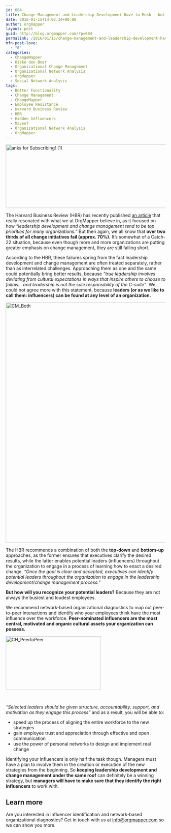 ```yaml
---
id: 684
title: Change Management and Leadership Development Have to Mesh – but who will drive it all?
date: 2016-01-15T14:02:34+00:00
author: orgmapper
layout: post
guid: http://blog.orgmapper.com/?p=684
permalink: /2016/01/15/change-management-and-leadership-development-have-to-mesh-but-who-will-drive-it-all/
mfn-post-love:
  - "0"
categories:
  - ChangeMapper
  - Hiske den Boer
  - Organizational Change Management
  - Organizational Network Analysis
  - OrgMapper
  - Social Network Analysis
tags:
  - Better Functionality
  - Change Management
  - ChangeMapper
  - Employee Resistance
  - Harvard Business Review
  - HBR
  - Hidden Influencers
  - Maven7
  - Organizational Network Analysis
  - OrgMapper
---
```

<img class=" size-full wp-image-692 aligncenter" src="http://localhost:8080/wordpress/wp-content/uploads/2016/01/anks-for-subscribing-1.png" alt="anks for Subscribing! (1)" width="600" height="200" />

The Harvard Business Review (HBR) has recently published <a href="https://hbr.org/2016/01/change-management-and-leadership-development-have-to-mesh" target="_blank" rel="noopener noreferrer">an article</a> that really resonated with what we at OrgMapper believe in, as it focused on how _&#8220;leadership development and change management tend to be top priorities for many organizations.&#8221;_ But then again, we all know that **over two thirds of all change initiatives fail (approx. 70%).** It&#8217;s somewhat of a Catch-22 situation, because even though more and more organizations are putting greater emphasis on change management, they are still falling short.

According to the HBR, these failures spring from the fact leadership development and change management are often treated separately, rather than as interrelated challenges. Approaching them as one and the same could potentially bring better results, because _&#8220;true leadership involves deviating from cultural expectations in ways that inspire others to choose to follow… and leadership is not the sole responsibility of the C-suite&#8221;_. We could not agree more with this statement, because **leaders (or as we like to call them: influencers) can be found at any level of an organization.**

<img class="alignnone size-full wp-image-757" src="http://localhost:8080/wordpress/wp-content/uploads/2016/01/cm_both.png" alt="CM_Both" width="2724" height="756" />

The HBR recommends a combination of both the **top-down** and **bottom-up** approaches, as the former ensures that executives clarify the desired results, while the latter enables potential leaders (influencers) throughout the organization to engage in a process of learning how to enact a desired change. _&#8220;Once the goal is clear and accepted, executives can identify potential leaders throughout the organization to engage in the leadership development/change management process.&#8221;_

**But how will you recognize your potential leaders?** Because they are not always the busiest and loudest employees.

We recommend network-based organizational diagnostics to map out peer-to-peer interactions and identify who your employees think have the most influence over the workforce. **Peer-nominated influencers are the most central, motivated and organic cultural assets your organization can possess.**

<img class="alignnone size-medium wp-image-758" src="http://orgmapper.com/wp-content/uploads/2016/01/ch_peertopeer.png?w=300" alt="CH_PeertoPeer" width="300" height="169" />

&nbsp;

_&#8220;Selected leaders should be given structure, accountability, support, and motivation as they engage this process&#8221;_ and as a result, you will be able to:

  * speed up the process of aligning the entire workforce to the new strategies
  * gain employee trust and appreciation through effective and open communication
  * use the power of personal networks to design and implement real change

Identifying your influencers is only half the task though. Managers must have a plan to involve them in the creation or execution of the new strategies from the beginning. So **keeping leadership development and change management under the same roof** can definitely be a winning strategy, but **managers will have to make sure that they identify the right influencers** to work with.

## Learn more

Are you interested in influencer identification and network-based organizational diagnostics? Get in touch with us at <info@orgmapper.com> so we can show you more.